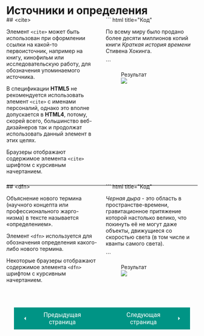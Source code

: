 # Источники и определения

<div style="display:flex;margin-top:-20px;" markdown>
<div style="flex:1;margin-right:20px;" markdown>
## &lt;cite&gt;

Элемент `<cite>` может быть использован при оформлении ссылки на какой-то первоисточник, например на книгу, кинофильм или исследовательскую работу, для обозначения упоминаемого источника. 

В спецификации **HTML5** не рекомендуется использовать элемент `<cite>` с именами персоналий, однако это вполне допускается в **HTML4**, потому, скорей всего, большинство веб- дизайнеров так и продолжат использовать данный элемент в этих целях. 

Браузеры отображают содержимое элемента `<cite>` шрифтом с курсивным начертанием.

</div>
<div style="flex: 1;" markdown>
``` html title="Код"
<p>
По всему миру было продано 
более десяти миллионов копий книги 
<cite>Краткая история времени</cite> 
Стивена Хокинга.
</p>
```
<figure><figcaption>Результат</figcaption><img src="/sitetest/assets/images/citeex.png"></figure></div></div>
<hr>
<div style="display:flex;margin-top:-20px;" markdown>
<div style="flex:1;margin-right:20px;" markdown>
## &lt;dfn&gt;

Объяснение нового термина (научного концепта или профессионального жарго- низма) в тексте называется «определением».

Элемент `<dfn>` используется для обозначения определения какого-либо нового термина.

Некоторые браузеры отображают содержимое элемента `<dfn>` шрифтом с курсивным начертанием.

</div>
<div style="flex: 1;" markdown>
``` html title="Код"
<p><dfn>Черная дыра</dfn> - это
область в пространстве-времени,
гравитационное притяжение которой настолько велико, 
что покинуть её не могут даже объекты,
движущиеся со скоростью света 
(в том числе и кванты самого света).
</p>
```
<figure><figcaption>Результат</figcaption><img src="/sitetest/assets/images/dfnex.png"></figure></div></div>


<div style="display: flex; justify-content: space-between; padding: 20px; margin-top:30px;"><button class="custom-button" style="background-color: rgb(0, 148, 133); color: white; font-family: 'Roboto', sans-serif; border: none; cursor: pointer; padding: 10px 20px; font-size: 16px; display: flex; align-items: center;" onclick="window.location.href='/sitetest/html/text/abbr'"><svg xmlns="http://www.w3.org/2000/svg" viewBox="0 0 24 24" style="fill: white; width: 20px; height: 20px;"><path d="M15 18l-6-6 6-6" /></svg><span style="margin: 0 10px;">Предыдущая страница</span></button><button class="custom-button" style="background-color: rgb(0, 148, 133); color: white; font-family: 'Roboto', sans-serif; border: none; cursor: pointer; padding: 10px 20px; font-size: 16px; display: flex; align-items: center;" onclick="window.location.href='/sitetest/html/text/insdel'"><span style="margin: 0 10px;">Следующая страница</span><svg xmlns="http://www.w3.org/2000/svg" viewBox="0 0 24 24" style="fill: white; width: 20px; height: 20px;"><path d="M9 18l6-6-6-6" /></svg></button></div>

